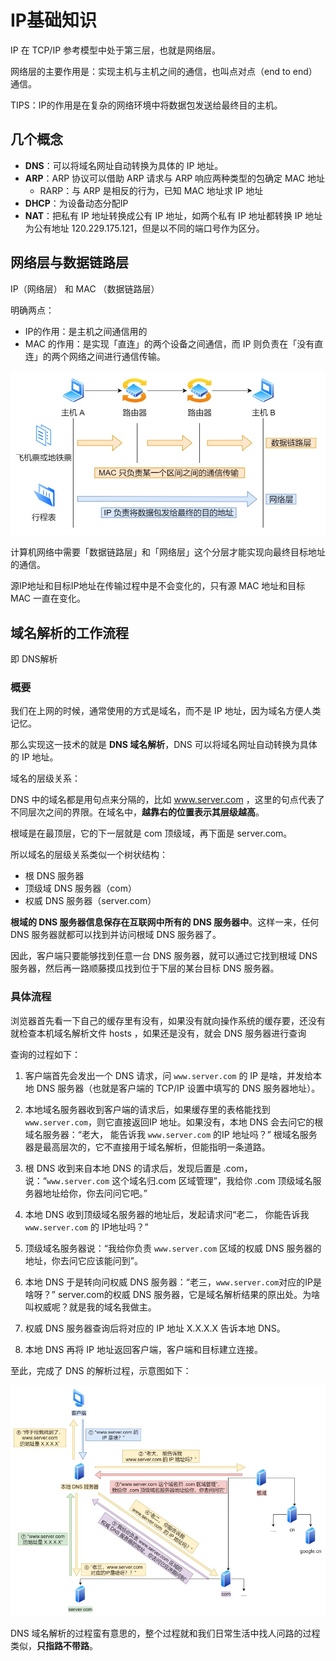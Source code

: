 # IP基础知识

IP 在 TCP/IP 参考模型中处于第三层，也就是网络层。

网络层的主要作用是：实现主机与主机之间的通信，也叫点对点（end to end）通信。

TIPS：IP的作用是在复杂的网络环境中将数据包发送给最终目的主机。

## 几个概念

- **DNS**：可以将域名网址自动转换为具体的 IP 地址。
- **ARP**：ARP 协议可以借助 ARP 请求与 ARP 响应两种类型的包确定 MAC 地址
  - RARP：与 ARP 是相反的行为，已知 MAC 地址求 IP 地址
- **DHCP**：为设备动态分配IP
- **NAT**：把私有 IP 地址转换成公有 IP 地址，如两个私有 IP 地址都转换 IP 地址为公有地址 120.229.175.121，但是以不同的端口号作为区分。

## 网络层与数据链路层

 IP（网络层） 和 MAC （数据链路层）

明确两点：

- IP的作用：是主机之间通信用的
- MAC 的作用：是实现「直连」的两个设备之间通信，而 IP 则负责在「没有直连」的两个网络之间进行通信传输。

![网络层与数据链路层](/static/images/ip-mac.jpg)

计算机网络中需要「数据链路层」和「网络层」这个分层才能实现向最终目标地址的通信。

源IP地址和目标IP地址在传输过程中是不会变化的，只有源 MAC 地址和目标 MAC 一直在变化。

## 域名解析的工作流程

即 DNS解析

### 概要

我们在上网的时候，通常使用的方式是域名，而不是 IP 地址，因为域名方便人类记忆。

那么实现这一技术的就是 **DNS 域名解析**，DNS 可以将域名网址自动转换为具体的 IP 地址。

域名的层级关系：

DNS 中的域名都是用句点来分隔的，比如 www.server.com ，这里的句点代表了不同层次之间的界限。在域名中，**越靠右的位置表示其层级越高**。

根域是在最顶层，它的下一层就是 com 顶级域，再下面是 server.com。

所以域名的层级关系类似一个树状结构：

- 根 DNS 服务器
- 顶级域 DNS 服务器（com）
- 权威 DNS 服务器（server.com）

**根域的 DNS 服务器信息保存在互联网中所有的 DNS 服务器中**。这样一来，任何 DNS 服务器就都可以找到并访问根域 DNS 服务器了。

因此，客户端只要能够找到任意一台 DNS 服务器，就可以通过它找到根域 DNS 服务器，然后再一路顺藤摸瓜找到位于下层的某台目标 DNS 服务器。

### 具体流程

浏览器首先看一下自己的缓存里有没有，如果没有就向操作系统的缓存要，还没有就检查本机域名解析文件 hosts ，如果还是没有，就会 DNS 服务器进行查询

查询的过程如下：

1. 客户端首先会发出一个 DNS 请求，问 `www.server.com` 的 IP 是啥，并发给本地 DNS 服务器（也就是客户端的 TCP/IP 设置中填写的 DNS 服务器地址）。

2. 本地域名服务器收到客户端的请求后，如果缓存里的表格能找到 `www.server.com`，则它直接返回IP 地址。如果没有，本地 DNS 会去问它的根域名服务器：“老大， 能告诉我 `www.server.com` 的IP 地址吗？” 根域名服务器是最高层次的，它不直接用于域名解析，但能指明一条道路。

3. 根 DNS 收到来自本地 DNS 的请求后，发现后置是 .com，说：“`www.server.com` 这个域名归.com 区域管理”，我给你 .com 顶级域名服务器地址给你，你去问问它吧。”

4. 本地 DNS 收到顶级域名服务器的地址后，发起请求问“老二， 你能告诉我 `www.server.com` 的 IP地址吗？”

5. 顶级域名服务器说：“我给你负责 `www.server.com` 区域的权威 DNS 服务器的地址，你去问它应该能问到”。

6. 本地 DNS 于是转向问权威 DNS 服务器：“老三，`www.server.com`对应的IP是啥呀？” server.com的权威 DNS 服务器，它是域名解析结果的原出处。为啥叫权威呢？就是我的域名我做主。

7. 权威 DNS 服务器查询后将对应的 IP 地址 X.X.X.X 告诉本地 DNS。

8. 本地 DNS 再将 IP 地址返回客户端，客户端和目标建立连接。

至此，完成了 DNS 的解析过程，示意图如下：

![DNS](../static/images/ip-dns.jpg)

DNS 域名解析的过程蛮有意思的，整个过程就和我们日常生活中找人问路的过程类似，**只指路不带路**。
